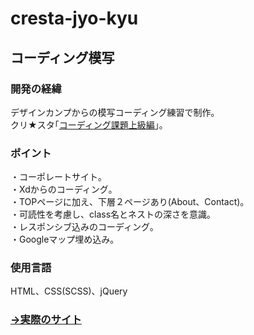 # cresta-jyo-kyu
## コーディング模写

### 開発の経緯
デザインカンプからの模写コーディング練習で制作｡<br>
クリ★スタ｢[コーディング課題上級編](https://crestadesign.org/cording-third)｣｡

### ポイント
・コーポレートサイト｡<br>
・Xdからのコーディング｡<br>
・TOPページに加え、下層２ページあり(About、Contact)｡<br>
・可読性を考慮し、class名とネストの深さを意識｡<br>
・レスポンシブ込みのコーディング｡<br>
・Googleマップ埋め込み｡<br>

### 使用言語
HTML、CSS(SCSS)、jQuery

### [→実際のサイト](https://cresta-jyo-kyu.tosshii-portfolio.com)
